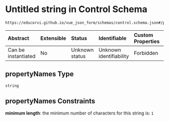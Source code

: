 # Untitled string in Control Schema

```txt
https://educorvi.github.io/vue_json_form/schemas/control.schema.json#/properties/options/properties/enumTitles/propertyNames
```



| Abstract            | Extensible | Status         | Identifiable            | Custom Properties | Additional Properties | Access Restrictions | Defined In                                                                    |
| :------------------ | :--------- | :------------- | :---------------------- | :---------------- | :-------------------- | :------------------ | :---------------------------------------------------------------------------- |
| Can be instantiated | No         | Unknown status | Unknown identifiability | Forbidden         | Allowed               | none                | [control.schema.json*](../schemas/control.schema.json "open original schema") |

## propertyNames Type

`string`

## propertyNames Constraints

**minimum length**: the minimum number of characters for this string is: `1`
